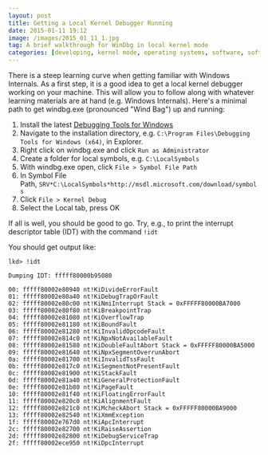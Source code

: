 ```yaml
---
layout: post
title: Getting a Local Kernel Debugger Running
date: 2015-01-11 19:12
image: /images/2015_01_11_1.jpg
tag: A brief walkthrough for WinDbg in local kernel mode
categories: [developing, kernel mode, operating systems, software, software engineering, windows internals]
---
```


There is a steep learning curve when getting familiar with Windows Internals. As a first step, it is a good idea to get a local kernel debugger working on your machine. This will allow you to follow along with whatever learning materials are at hand (e.g. Windows Internals). Here's a minimal path to get windbg.exe (pronounced "Wind Bag") up and running:

1. Install the latest [Debugging Tools for Windows](http://msdn.microsoft.com/en-us/windows/hardware/hh852365)
2. Navigate to the installation directory, e.g. `C:\Program Files\Debugging Tools for Windows (x64)`, in Explorer.
3. Right click on windbg.exe and click `Run as Administrator`
4. Create a folder for local symbols, e.g. `C:\LocalSymbols`
5. With windbg.exe open, click `File > Symbol File Path`
6. In Symbol File Path, `SRV*C:\LocalSymbols*http://msdl.microsoft.com/download/symbols`
7. Click `File > Kernel Debug`
8. Select the Local tab, press OK

If all is well, you should be good to go. Try, e.g., to print the interrupt descriptor table (IDT) with the command `!idt`

You should get output like:

```
lkd> !idt

Dumping IDT: fffff80000b95080

00: fffff80002e80940 nt!KiDivideErrorFault
01: fffff80002e80a40 nt!KiDebugTrapOrFault
02: fffff80002e80c00 nt!KiNmiInterrupt Stack = 0xFFFFF80000BA7000
03: fffff80002e80f80 nt!KiBreakpointTrap
04: fffff80002e81080 nt!KiOverflowTrap
05: fffff80002e81180 nt!KiBoundFault
06: fffff80002e81280 nt!KiInvalidOpcodeFault
07: fffff80002e814c0 nt!KiNpxNotAvailableFault
08: fffff80002e81580 nt!KiDoubleFaultAbort Stack = 0xFFFFF80000BA5000
09: fffff80002e81640 nt!KiNpxSegmentOverrunAbort
0a: fffff80002e81700 nt!KiInvalidTssFault
0b: fffff80002e817c0 nt!KiSegmentNotPresentFault
0c: fffff80002e81900 nt!KiStackFault
0d: fffff80002e81a40 nt!KiGeneralProtectionFault
0e: fffff80002e81b80 nt!KiPageFault
10: fffff80002e81f40 nt!KiFloatingErrorFault
11: fffff80002e820c0 nt!KiAlignmentFault
12: fffff80002e821c0 nt!KiMcheckAbort Stack = 0xFFFFF80000BA9000
13: fffff80002e82540 nt!KiXmmException
1f: fffff80002e767d0 nt!KiApcInterrupt
2c: fffff80002e82700 nt!KiRaiseAssertion
2d: fffff80002e82800 nt!KiDebugServiceTrap
2f: fffff80002ece950 nt!KiDpcInterrupt
```
